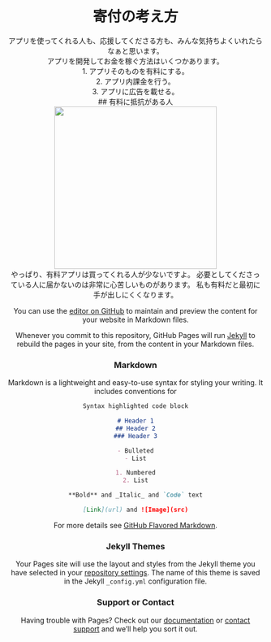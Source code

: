 <div style="text-align: center;">
<h1> 寄付の考え方 </h1>
</div>

<div style="text-align: center;">
アプリを使ってくれる人も、応援してくださる方も、みんな気持ちよくいれたらなぁと思います。
</div>
<div style="text-align: center;">
アプリを開発してお金を稼ぐ方法はいくつかあります。
<div>

<div style="text-align: center;">
1. アプリそのものを有料にする。
</div>
<div style="text-align: center;">
2. アプリ内課金を行う。
</div>
<div style="text-align: center;">
3. アプリに広告を載せる。
</div>
<div style="text-align: center;">
## 有料に抵抗がある人
</div>

<div align="center">
<img src="{{site.baseurl}}/assets/3.png" width="320px">
</div>
やっぱり、有料アプリは買ってくれる人が少ないですよ。
必要としてくださっている人に届かないのは非常に心苦しいものがあります。
私も有料だと最初に手が出しにくくなります。

 
You can use the [editor on GitHub](https://github.com/kazumaz/dama_app_pages/edit/master/index.md) to maintain and preview the content for your website in Markdown files.

Whenever you commit to this repository, GitHub Pages will run [Jekyll](https://jekyllrb.com/) to rebuild the pages in your site, from the content in your Markdown files.

### Markdown

Markdown is a lightweight and easy-to-use syntax for styling your writing. It includes conventions for

```markdown
Syntax highlighted code block

# Header 1
## Header 2
### Header 3

- Bulleted
- List

1. Numbered
2. List

**Bold** and _Italic_ and `Code` text

[Link](url) and ![Image](src)
```

For more details see [GitHub Flavored Markdown](https://guides.github.com/features/mastering-markdown/).

### Jekyll Themes

Your Pages site will use the layout and styles from the Jekyll theme you have selected in your [repository settings](https://github.com/kazumaz/dama_app_pages/settings). The name of this theme is saved in the Jekyll `_config.yml` configuration file.

### Support or Contact

Having trouble with Pages? Check out our [documentation](https://help.github.com/categories/github-pages-basics/) or [contact support](https://github.com/contact) and we’ll help you sort it out.
